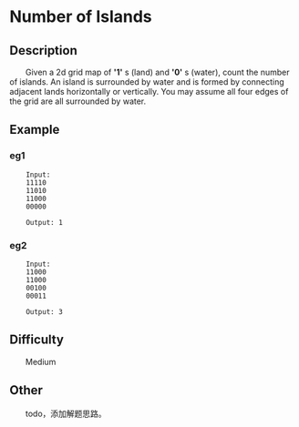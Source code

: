 # Number of Islands

## Description

&emsp;&emsp;Given a 2d grid map of **\'1\'** s \(land\) and **\'0\'** s \(water\), count the number of islands. An 
island is surrounded by water and is formed by connecting adjacent lands horizontally or vertically. You may assume all 
four edges of the grid are all surrounded by water.

## Example

### eg1

```
    Input:
    11110
    11010
    11000
    00000
    
    Output: 1
```

### eg2

```
    Input:
    11000
    11000
    00100
    00011
    
    Output: 3
```

## Difficulty

&emsp;&emsp;Medium

## Other

&emsp;&emsp;todo，添加解题思路。